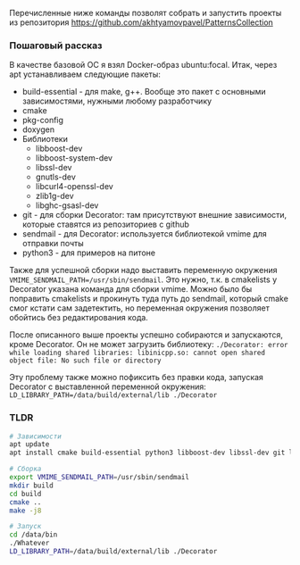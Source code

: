 Перечисленные ниже команды позволят собрать и запустить проекты из
репозитория https://github.com/akhtyamovpavel/PatternsCollection

### Пошаговый рассказ
В качестве базовой ОС я взял Docker-образ ubuntu:focal.
Итак, через apt устанавливаем следующие пакеты:
- build-essential - для make, g++. Вообще это пакет с
  основными зависимостями, нужными любому разработчику
- cmake
- pkg-config
- doxygen
- Библиотеки
    - libboost-dev
    - libboost-system-dev
    - libssl-dev
    - gnutls-dev
    - libcurl4-openssl-dev
    - zlib1g-dev
    - libghc-gsasl-dev
- git - для сборки Decorator: там присутствуют внешние зависимости, которые ставятся
  из репозиториев с github
- sendmail - для Decorator: используется библиотекой vmime для отправки почты
- python3 - для примеров на питоне

Также для успешной сборки надо выставить переменную окружения
`VMIME_SENDMAIL_PATH=/usr/sbin/sendmail`. Это нужно, т.к. в cmakelists у Decorator
указана команда для сборки vmime. Можно было бы поправить cmakelists и прокинуть
туда путь до sendmail, который cmake смог кстати сам задетектить, но переменная
окружения позволяет обойтись без редактирования кода.

После описанного выше проекты успешно собираются и запускаются, кроме Decorator.
Он не может загрузить библиотеку:
`./Decorator: error while loading shared libraries: libinicpp.so: cannot open shared object file: No such file or directory`

Эту проблему также можно пофиксить без правки кода, запуская Decorator с выставленной
переменной окружения:
`LD_LIBRARY_PATH=/data/build/external/lib ./Decorator`

### TLDR
```sh
# Зависимости
apt update
apt install cmake build-essential python3 libboost-dev libssl-dev git libcurl4-openssl-dev libboost-system-dev gnutls-dev zlib1g-dev sendmail pkg-config libghc-gsasl-dev doxygen

# Сборка
export VMIME_SENDMAIL_PATH=/usr/sbin/sendmail
mkdir build
cd build
cmake ..
make -j8

# Запуск
cd /data/bin
./Whatever
LD_LIBRARY_PATH=/data/build/external/lib ./Decorator
```
